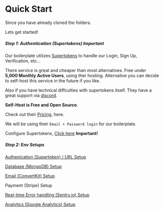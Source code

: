 # Quick Start

Since you have already cloned the folders.

Lets get started!

##### Step 1: Authentication (Supertokens) Important

Our boilerplate utilizes [Supertokens](https://supertokens.com/) to handle our Login, Sign Up, Verification, etc...

There service is great and cheaper than most alternatives. Free under **5,000 Monthly Active Users**, using ther hosting. Alternative you can decide to self-host this service in the future if you like.

Also if you have technical diffculties with supertokens itself. They have a great support via [discord](https://supertokens.com/discord).

**Self-Host is Free and Open Source**.

Check out their [Pricing](https://supertokens.com/pricing), here.

We will be using their `Email + Password login` for our boilerplate.

Configure Supertokens, [Click here](Features/Authentication.md) **Important!**

##### Step 2: Env Setups

[Authenication (Supertoken) / URL Setup](Features/Authentication.md)

[Database (MongoDB) Setup](Features/Database.md)

[Email (ConvertKit) Setup](Features/Email.md)

Payment (Stripe) Setup

[Real-time Error handling (Sentry.io) Setup](Features/ErrorHandling.md)

[Analytics (Google Analytics) Setup](Features\Seo.md)
